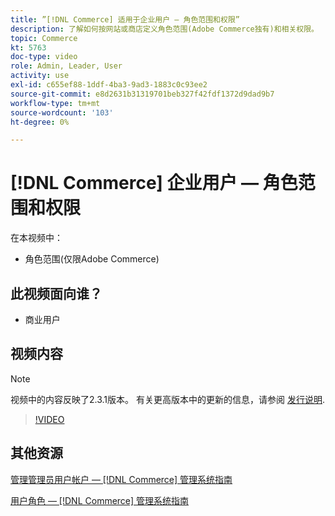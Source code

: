 ```yaml
---
title: ”[!DNL Commerce] 适用于企业用户 — 角色范围和权限”
description: 了解如何按网站或商店定义角色范围(Adobe Commerce独有)和相关权限。
topic: Commerce
kt: 5763
doc-type: video
role: Admin, Leader, User
activity: use
exl-id: c655ef88-1ddf-4ba3-9ad3-1883c0c93ee2
source-git-commit: e8d2631b31319701beb327f42fdf1372d9dad9b7
workflow-type: tm+mt
source-wordcount: '103'
ht-degree: 0%

---
```


# [!DNL Commerce] 企业用户 — 角色范围和权限

在本视频中：

- 角色范围(仅限Adobe Commerce)

## 此视频面向谁？

- 商业用户

## 视频内容

>[!NOTE]
>
>视频中的内容反映了2.3.1版本。 有关更高版本中的更新的信息，请参阅 [发行说明](https://experienceleague.adobe.com/docs/commerce-operations/release/notes/overview.html).

>[!VIDEO](https://video.tv.adobe.com/v/35948?quality=12&learn=on)

## 其他资源

[管理管理员用户帐户 —  [!DNL Commerce] 管理系统指南](https://experienceleague.adobe.com/docs/commerce-admin/systems/user-accounts/permissions-users-all.html)

[用户角色 —  [!DNL Commerce] 管理系统指南](https://experienceleague.adobe.com/docs/commerce-admin/systems/user-accounts/permissions-user-roles.html)
